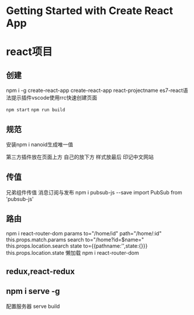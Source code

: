 # Getting Started with Create React App

# react项目
## 创建
npm i -g create-react-app
create-react-app react-projectname
es7-react语法提示插件vscode使用rrc快速创建页面

`npm start`
`npm run build`

## 规范
安装npm i nanoid生成唯一值

第三方插件放在页面上方
自己的放下方
样式放最后
印记中文网站

## 传值
兄弟组件传值
消息订阅与发布
npm i pubsub-js --save
import PubSub from 'pubsub-js'

## 路由
npm i react-router-dom
params to="/home/id" path="/home/:id" this.props.match.params
search to="/home?id=$name=" this.props.location.search
state
to={{pathname:'',state:{}}}
this.props.location.state
懒加载
npm i react-router-dom

## redux,react-redux


## npm i serve -g
配置服务器
serve build
